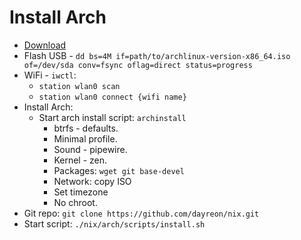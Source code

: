 # Install Arch

* [Download](https://archlinux.org/download/)
* Flash USB - `dd bs=4M if=path/to/archlinux-version-x86_64.iso of=/dev/sda conv=fsync oflag=direct status=progress`
* WiFi - `iwctl`:
  * `station wlan0 scan`
  * `station wlan0 connect {wifi name}`
* Install Arch:
  * Start arch install script: `archinstall`
    * btrfs - defaults.
    * Minimal profile.
    * Sound - pipewire.
    * Kernel - zen.
    * Packages: `wget git base-devel`
    * Network: copy ISO
    * Set timezone
    * No chroot.
* Git repo: `git clone https://github.com/dayreon/nix.git`
* Start script: `./nix/arch/scripts/install.sh`
